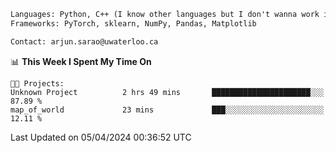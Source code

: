 ```txt
Languages: Python, C++ (I know other languages but I don't wanna work in em)
Frameworks: PyTorch, sklearn, NumPy, Pandas, Matplotlib

Contact: arjun.sarao@uwaterloo.ca
```

<!--START_SECTION:waka-->
📊 **This Week I Spent My Time On** 

```text
🐱‍💻 Projects: 
Unknown Project          2 hrs 49 mins       ██████████████████████░░░   87.89 % 
map_of_world             23 mins             ███░░░░░░░░░░░░░░░░░░░░░░   12.11 % 
```


 Last Updated on 05/04/2024 00:36:52 UTC
<!--END_SECTION:waka-->
